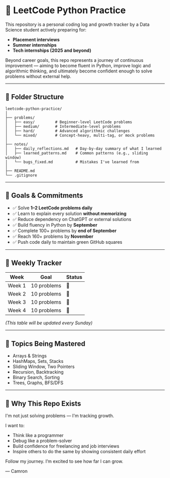 # 📘 LeetCode Python Practice

This repository is a personal coding log and growth tracker by a Data Science student actively preparing for:
- **Placement interviews**
- **Summer internships**
- **Tech internships (2025 and beyond)**

Beyond career goals, this repo represents a journey of continuous improvement — aiming to become fluent in Python, improve logic and algorithmic thinking, and ultimately become confident enough to solve problems without external help.

---

## 📁 Folder Structure

```
leetcode-python-practice/
│
├── problems/
│   ├── easy/         # Beginner-level LeetCode problems
│   ├── medium/       # Intermediate-level problems
│   ├── hard/         # Advanced algorithmic challenges
│   └── mixed/        # Concept-heavy, multi-tag, or mock problems
│
├── notes/
│   ├── daily_reflections.md   # Day-by-day summary of what I learned
│   ├── learned_patterns.md    # Common patterns (e.g., sliding window)
│   └── bugs_fixed.md          # Mistakes I've learned from
│
├── README.md
└── .gitignore
```

---

## 🎯 Goals & Commitments

- ✅ Solve **1–2 LeetCode problems daily**
- ✅ Learn to explain every solution **without memorizing**
- ✅ Reduce dependency on ChatGPT or external solutions
- ✅ Build fluency in Python by **September**
- ✅ Complete 100+ problems by **end of September**
- ✅ Reach 160+ problems by **November**
- ✅ Push code daily to maintain green GitHub squares

---

## 📅 Weekly Tracker

| Week | Goal | Status |
|------|------|--------|
| Week 1 | 10 problems | 🔄 |
| Week 2 | 10 problems | 🔲 |
| Week 3 | 10 problems | 🔲 |
| Week 4 | 10 problems | 🔲 |

_(This table will be updated every Sunday)_

---

## 🧠 Topics Being Mastered

- Arrays & Strings
- HashMaps, Sets, Stacks
- Sliding Window, Two Pointers
- Recursion, Backtracking
- Binary Search, Sorting
- Trees, Graphs, BFS/DFS

---

## 🧭 Why This Repo Exists

I'm not just solving problems — I'm tracking growth.

I want to:
- Think like a programmer
- Debug like a problem-solver
- Build confidence for freelancing and job interviews
- Inspire others to do the same by showing consistent daily effort

Follow my journey. I’m excited to see how far I can grow.

— Camron
